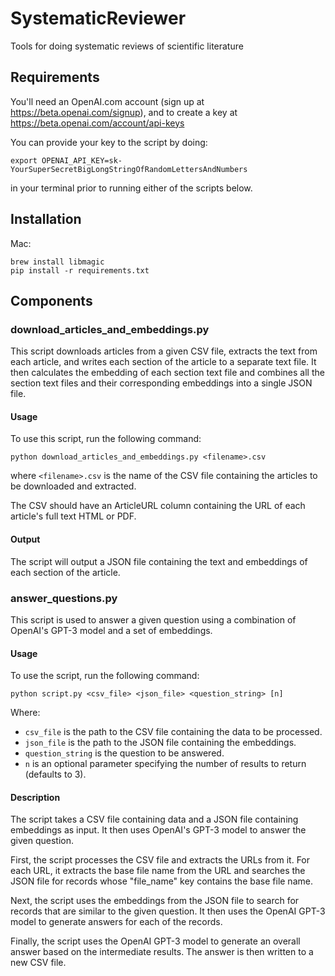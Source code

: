 # SystematicReviewer
Tools for doing systematic reviews of scientific literature

## Requirements

You'll need an OpenAI.com account (sign up at https://beta.openai.com/signup), and to create a key at https://beta.openai.com/account/api-keys

You can provide your key to the script by doing:
```
export OPENAI_API_KEY=sk-YourSuperSecretBigLongStringOfRandomLettersAndNumbers
```
in your terminal prior to running either of the scripts below.

## Installation

Mac:
```
brew install libmagic
pip install -r requirements.txt
```

## Components

### download_articles_and_embeddings.py

This script downloads articles from a given CSV file, extracts the text from each article, and writes each section of the article to a separate text file. It then calculates the embedding of each section text file and combines all the section text files and their corresponding embeddings into a single JSON file.

#### Usage

To use this script, run the following command:

```
python download_articles_and_embeddings.py <filename>.csv
```

where `<filename>.csv` is the name of the CSV file containing the articles to be downloaded and extracted.

The CSV should have an ArticleURL column containing the URL of each article's full text HTML or PDF.

#### Output

The script will output a JSON file containing the text and embeddings of each section of the article.

### answer_questions.py


This script is used to answer a given question using a combination of OpenAI's GPT-3 model and a set of embeddings.

#### Usage

To use the script, run the following command:

```
python script.py <csv_file> <json_file> <question_string> [n]
```

Where:

- `csv_file` is the path to the CSV file containing the data to be processed.
- `json_file` is the path to the JSON file containing the embeddings.
- `question_string` is the question to be answered.
- `n` is an optional parameter specifying the number of results to return (defaults to 3).

#### Description

The script takes a CSV file containing data and a JSON file containing embeddings as input. It then uses OpenAI's GPT-3 model to answer the given question.

First, the script processes the CSV file and extracts the URLs from it. For each URL, it extracts the base file name from the URL and searches the JSON file for records whose "file_name" key contains the base file name.

Next, the script uses the embeddings from the JSON file to search for records that are similar to the given question. It then uses the OpenAI GPT-3 model to generate answers for each of the records.

Finally, the script uses the OpenAI GPT-3 model to generate an overall answer based on the intermediate results. The answer is then written to a new CSV file.
